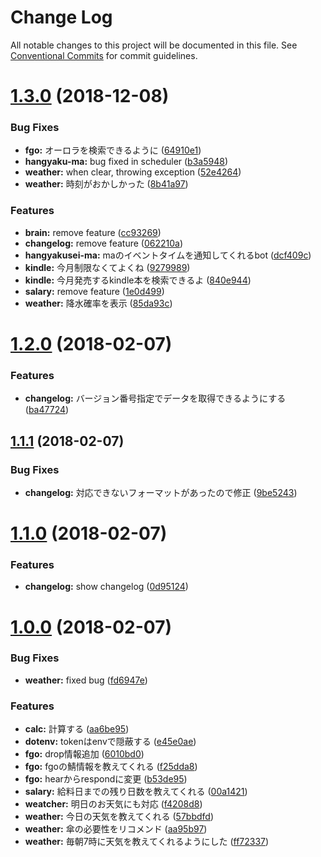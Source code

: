# Change Log

All notable changes to this project will be documented in this file.
See [Conventional Commits](https://conventionalcommits.org) for commit guidelines.

# [1.3.0](https://github.com/rymizuki/hubot-mizubo/compare/v1.2.0...v1.3.0) (2018-12-08)


### Bug Fixes

* **fgo:** オーロラを検索できるように ([64910e1](https://github.com/rymizuki/hubot-mizubo/commit/64910e1))
* **hangyaku-ma:** bug fixed in scheduler ([b3a5948](https://github.com/rymizuki/hubot-mizubo/commit/b3a5948))
* **weather:** when clear, throwing exception ([52e4264](https://github.com/rymizuki/hubot-mizubo/commit/52e4264))
* **weather:** 時刻がおかしかった ([8b41a97](https://github.com/rymizuki/hubot-mizubo/commit/8b41a97))


### Features

* **brain:** remove feature ([cc93269](https://github.com/rymizuki/hubot-mizubo/commit/cc93269))
* **changelog:** remove feature ([062210a](https://github.com/rymizuki/hubot-mizubo/commit/062210a))
* **hangyakusei-ma:** maのイベントタイムを通知してくれるbot ([dcf409c](https://github.com/rymizuki/hubot-mizubo/commit/dcf409c))
* **kindle:** 今月制限なくてよくね ([9279989](https://github.com/rymizuki/hubot-mizubo/commit/9279989))
* **kindle:** 今月発売するkindle本を検索できるよ ([840e944](https://github.com/rymizuki/hubot-mizubo/commit/840e944))
* **salary:** remove feature ([1e0d499](https://github.com/rymizuki/hubot-mizubo/commit/1e0d499))
* **weather:** 降水確率を表示 ([85da93c](https://github.com/rymizuki/hubot-mizubo/commit/85da93c))





<a name="1.2.0"></a>
# [1.2.0](https://github.com/rymizuki/hubot-mizubo/compare/v1.1.1...v1.2.0) (2018-02-07)


### Features

* **changelog:** バージョン番号指定でデータを取得できるようにする ([ba47724](https://github.com/rymizuki/hubot-mizubo/commit/ba47724))



<a name="1.1.1"></a>
## [1.1.1](https://github.com/rymizuki/hubot-mizubo/compare/v1.1.0...v1.1.1) (2018-02-07)


### Bug Fixes

* **changelog:** 対応できないフォーマットがあったので修正 ([9be5243](https://github.com/rymizuki/hubot-mizubo/commit/9be5243))



<a name="1.1.0"></a>
# [1.1.0](https://github.com/rymizuki/hubot-mizubo/compare/v1.0.0...v1.1.0) (2018-02-07)


### Features

* **changelog:** show changelog ([0d95124](https://github.com/rymizuki/hubot-mizubo/commit/0d95124))



<a name="1.0.0"></a>
# [1.0.0](https://github.com/rymizuki/hubot-mizubo/compare/57bbdfd...v1.0.0) (2018-02-07)


### Bug Fixes

* **weather:** fixed bug ([fd6947e](https://github.com/rymizuki/hubot-mizubo/commit/fd6947e))


### Features

* **calc:** 計算する ([aa6be95](https://github.com/rymizuki/hubot-mizubo/commit/aa6be95))
* **dotenv:** tokenはenvで隠蔽する ([e45e0ae](https://github.com/rymizuki/hubot-mizubo/commit/e45e0ae))
* **fgo:** drop情報追加 ([6010bd0](https://github.com/rymizuki/hubot-mizubo/commit/6010bd0))
* **fgo:** fgoの鯖情報を教えてくれる ([f25dda8](https://github.com/rymizuki/hubot-mizubo/commit/f25dda8))
* **fgo:** hearからrespondに変更 ([b53de95](https://github.com/rymizuki/hubot-mizubo/commit/b53de95))
* **salary:** 給料日までの残り日数を教えてくれる ([00a1421](https://github.com/rymizuki/hubot-mizubo/commit/00a1421))
* **weatcher:** 明日のお天気にも対応 ([f4208d8](https://github.com/rymizuki/hubot-mizubo/commit/f4208d8))
* **weather:** 今日の天気を教えてくれる ([57bbdfd](https://github.com/rymizuki/hubot-mizubo/commit/57bbdfd))
* **weather:** 傘の必要性をリコメンド ([aa95b97](https://github.com/rymizuki/hubot-mizubo/commit/aa95b97))
* **weather:** 毎朝7時に天気を教えてくれるようにした ([ff72337](https://github.com/rymizuki/hubot-mizubo/commit/ff72337))

